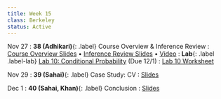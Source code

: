 ```yaml
---
title: Week 15
class: Berkeley
status: Active
---
```


Nov 27
: **38 (Adhikari)**{: .label} Course Overview & Inference Review
  : [Course Overview Slides](https://docs.google.com/presentation/d/1YkGrZ37EzOkR-sHfdhIfI6Tp_KcahQigDaujNwJwgt8/edit?usp=sharing) &#8226; [Inference Review Slides](https://docs.google.com/presentation/d/1KjRI-CQv1yBbp-FpUWduK4VCNNla8gHX7tniKL-kD58/edit?usp=sharing) &#8226; [Video](https://bcourses.berkeley.edu/courses/1528314/external_tools/78985)
: **Lab**{: .label .label-lab} [Lab 10: Conditional Probability](https://data8.datahub.berkeley.edu/hub/user-redirect/git-pull?repo=https%3A%2F%2Fgithub.com%2Fdata-8%2Fmaterials-fa23&urlpath=tree%2Fmaterials-fa23%2Flab%2Flab10%2Flab10.ipynb) (Due 12/1)
  : [Lab 10 Worksheet](https://drive.google.com/file/d/1T4no4aIPbeBZ1-BzYeFz1pkwqtjkwiO0/view?usp=drive_link)

Nov 29
: **39 (Sahai)**{: .label} Case Study: CV
  : [Slides](https://docs.google.com/presentation/d/1XwqefUVTpChhFXCeND8b7VfESrBQ9QVqIZID50k2FV0/edit?usp=sharing)
   <!-- &#8226; [Video](https://bcourses.berkeley.edu/courses/1528314/external_tools/78985) -->

Dec 1
: **40 (Sahai, Khan)**{: .label} Conclusion
  : [Slides](https://docs.google.com/presentation/d/1BwC1tqvh77lVu3tVfUKJb8MnubgSoQmhTipPPwy5bi4/edit?usp=sharing)
   <!-- &#8226; [Video](https://bcourses.berkeley.edu/courses/1528314/external_tools/78985) -->

